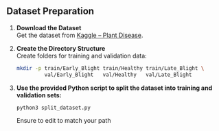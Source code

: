 ## Dataset Preparation

1. **Download the Dataset**  
   Get the dataset from [Kaggle – Plant Disease](https://www.kaggle.com/datasets/emmarex/plantdisease).

2. **Create the Directory Structure**  
   Create folders for training and validation data:
   ```bash
   mkdir -p train/Early_Blight train/Healthy train/Late_Blight \
            val/Early_Blight   val/Healthy   val/Late_Blight
3. **Use the provided Python script to split the dataset into training and validation sets:**
    ```bash
    python3 split_dataset.py
    ```
    Ensure to edit to match your path